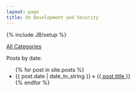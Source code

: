 ```yaml
---
layout: page
title: On Development and Security
---
```

{% include JB/setup %}
<link rel="stylesheet" type="text/css" href="assets/themes/bootstrap-3/css/style.css">
<a href="{{ BASE_PATH }}/categories.html"> All Categories </a>

Posts by date:

<ul class="posts">
  {% for post in site.posts %}
    <li><span>{{ post.date | date_to_string }}</span> &raquo; <a href="{{ BASE_PATH }}{{ post.url }}">{{ post.title }}</a></li>
  {% endfor %}
</ul>




